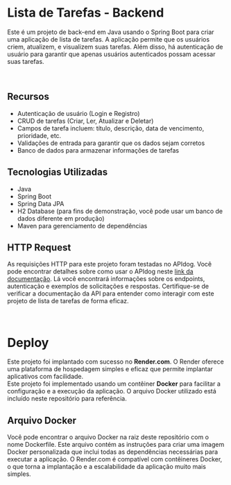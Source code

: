# Lista de Tarefas - Backend

Este é um projeto de back-end em Java usando o Spring Boot para criar uma aplicação de lista de tarefas. A aplicação permite que os usuários criem, atualizem,
e visualizem suas tarefas. Além disso, há autenticação de usuário para garantir que apenas usuários autenticados possam acessar suas tarefas.

<br>

## Recursos
* Autenticação de usuário (Login e Registro)
* CRUD de tarefas (Criar, Ler, Atualizar e Deletar)
* Campos de tarefa incluem: título, descrição, data de vencimento, prioridade, etc.
* Validações de entrada para garantir que os dados sejam corretos
* Banco de dados para armazenar informações de tarefas

## Tecnologias Utilizadas
* Java
* Spring Boot
* Spring Data JPA
* H2 Database (para fins de demonstração, você pode usar um banco de dados diferente em produção)
* Maven para gerenciamento de dependências

## HTTP Request
As requisições HTTP para este projeto foram testadas no APIdog. Você pode encontrar detalhes sobre como usar o APIdog neste <a href="https://apidog.com/help/category/api-documentation" target="_blank">link da documentação</a>. Lá você encontrará informações sobre os endpoints, autenticação e exemplos de solicitações e respostas.
Certifique-se de verificar a documentação da API para entender como interagir com este projeto de lista de tarefas de forma eficaz.

<br>

# Deploy
Este projeto foi implantado com sucesso no **Render.com**. O Render oferece uma plataforma de hospedagem simples e eficaz que permite implantar aplicativos com facilidade. <br>
Este projeto foi implementado usando um contêiner **Docker** para facilitar a configuração e a execução da aplicação. O arquivo Docker utilizado está incluído neste repositório para referência.

## Arquivo Docker
Você pode encontrar o arquivo Docker na raiz deste repositório com o nome Dockerfile. Este arquivo contém as instruções para criar uma imagem Docker personalizada que inclui todas as dependências necessárias para executar a aplicação. O Render.com é compatível com contêineres Docker, o que torna a implantação e a escalabilidade da aplicação muito mais simples.
